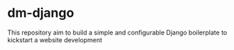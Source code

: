 # dm-django
This repository aim to build a simple and configurable Django boilerplate to kickstart a website development
